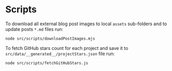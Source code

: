 # Scripts

To download all external blog post images to local `assets` sub-folders and to update posts `*.md` files run:

```shell
node src/scripts/downloadPostImages.mjs
```

To fetch GitHub stars count for each project and save it to `src/data/__generated__/projectStars.json` file run:

```shell
node src/scripts/fetchGitHubStars.js
```
